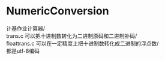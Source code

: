 # NumericConversion
计基作业计算器/<br>
trans.c 
可以把十进制数转化为二进制原码和二进制补码/<br>
floattrans.c 
可以在一定精度上把十进制数转化成二进制的浮点数/<br>
都是utf-8编码
